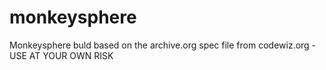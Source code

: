 # monkeysphere
Monkeysphere buld based on the archive.org spec file from codewiz.org - USE AT YOUR OWN RISK
